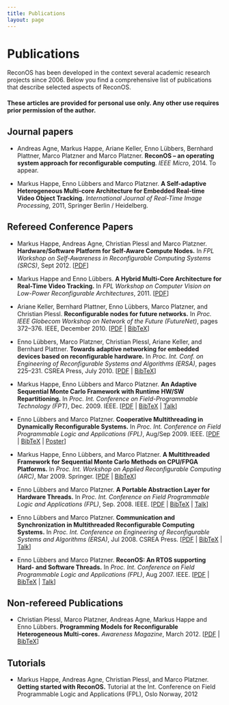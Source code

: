 ```yaml
---
title: Publications
layout: page
---
```

# Publications

ReconOS has been developed in the context several academic research projects since 2006. Below you find a comprehensive list of publications that describe selected aspects of ReconOS.

#### These articles are provided for personal use only. Any other use requires prior permission of the author.

## Journal papers

* Andreas Agne, Markus Happe, Ariane Keller, Enno Lübbers, Bernhard Plattner, Marco Platzner and Marco Platzner. **ReconOS – an operating system approach for reconfigurable computing**. *IEEE Micro*, 2014. To appear.

* Markus Happe, Enno Lübbers and Marco Platzner. **A Self-adaptive Heterogeneous Multi-core Architecture for Embedded Real-time Video Object Tracking.**
  *International Journal of Real-Time Image Processing*, 2011, Springer Berlin / Heidelberg.

## Refereed Conference Papers

* Markus Happe, Andreas Agne, Christian Plessl and Marco Platzner.
  **Hardware/Software Platform for Self-Aware Compute Nodes.**
  In *FPL Workshop on Self-Awareness in Reconfigurable Computing Systems (SRCS)*, Sept 2012.
  &#91;[PDF](happe12_fpl.pdf)&#93;

* Markus Happe and Enno Lübbers.
  **A Hybrid Multi-Core Architecture for Real-Time Video Tracking.**
  In *FPL Workshop on Computer Vision on Low-Power Reconfigurable Architectures*, 2011.
  &#91;[PDF](happe11_fpl.pdf)&#93;

* Ariane Keller, Bernhard Plattner, Enno Lübbers, Marco Platzner, and Christian Plessl.
  **Reconfigurable nodes for future networks.**
  In *Proc. IEEE Globecom Workshop on Network of the Future (FutureNet)*, pages 372–376. IEEE, December 2010.
  &#91;[PDF](keller10_futurenet.pdf) | [BibTeX](keller10_futurenet.bib)&#93;

* Enno Lübbers, Marco Platzner, Christian Plessl, Ariane Keller, and Bernhard Plattner.
  **Towards adaptive networking for embedded devices based on reconfigurable hardware.**
  In *Proc. Int. Conf. on Engineering of Reconfigurable Systems and Algorithms (ERSA)*, pages 225–231. CSREA Press, July 2010.
  &#91;[PDF](keller10_ersa.pdf) | [BibTeX](keller10_ersa.bib)&#93;

* Markus Happe, Enno Lübbers and Marco Platzner.
  **An Adaptive Sequential Monte Carlo Framework with Runtime HW/SW Repartitioning.**
  In *Proc. Int. Conference on Field-Programmable Technology (FPT)*, Dec. 2009. IEEE.
  &#91;[PDF](happe09_fpt.pdf) | [BibTeX](happe09_fpt.bib) | [Talk](happe09_fpt_slides.pdf)&#93;

* Enno Lübbers and Marco Platzner.
  **Cooperative Multithreading in Dynamically Reconfigurable Systems.**
  In *Proc. Int. Conference on Field Programmable Logic and Applications (FPL)*, Aug/Sep 2009. IEEE.
  &#91;[PDF](luebbers09_fpl.pdf) | [BibTeX](luebbers09_fpl.bib) | [Poster](luebbers09_fpl_poster.pdf)&#93;

* Markus Happe, Enno Lübbers, and Marco Platzner.
  **A Multithreaded Framework for Sequential Monte Carlo Methods on CPU/FPGA Platforms.**
  In *Proc. Int. Workshop on Applied Reconfigurable Computing (ARC)*, Mar 2009. Springer. &#91;[PDF](happe09_arc.pdf) | [BibTeX](happe09_arc.bib)&#93;

* Enno Lübbers and Marco Platzner.
  **A Portable Abstraction Layer for Hardware Threads.**
  In *Proc. Int. Conference on Field Programmable Logic and Applications (FPL)*, Sep. 2008. IEEE.
  &#91;[PDF](luebbers08_fpl.pdf) | [BibTeX](luebbers08_fpl.bib) | [Talk](luebbers08_fpl_slides.pdf)&#93;

* Enno Lübbers and Marco Platzner.
  **Communication and Synchronization in Multithreaded Reconfigurable Computing Systems.**
  In *Proc. Int. Conference on Engineering of Reconfigurable Systems and Algorithms (ERSA)*, Jul 2008. CSREA Press.
  &#91;[PDF](luebbers08_ersa.pdf) | [BibTeX](luebbers08_ersa.bib) | [Talk](luebbers08_ersa_slides.pdf)&#93;

* Enno Lübbers and Marco Platzner.
  **ReconOS: An RTOS supporting Hard- and Software Threads.**
  In *Proc. Int. Conference on Field Programmable Logic and Applications (FPL)*, Aug 2007. IEEE.
  &#91;[PDF](luebbers07_fpl.pdf) | [BibTeX](luebbers07_fpl.bib) | [Talk](luebbers07_fpl_slides.pdf)&#93;


## Non-refereed Publications

* Christian Plessl, Marco Platzner, Andreas Agne, Markus Happe and Enno Lübbers.
  **Programming Models for Reconfigurable Heterogeneous Multi-cores.**
  *Awareness Magazine*, March 2012.
  &#91;[PDF](2012_plessl_awareness_magazine.pdf) | [BibTeX](2012_plessl_awareness_magazine.bib)&#93;

## Tutorials

* Markus Happe, Andreas Agne, Christian Plessl, and Marco Platzner.
  **Getting started with ReconOS.**
  Tutorial at the Int. Conference on Field Programmable Logic and Applications (FPL), Oslo Norway, 2012
